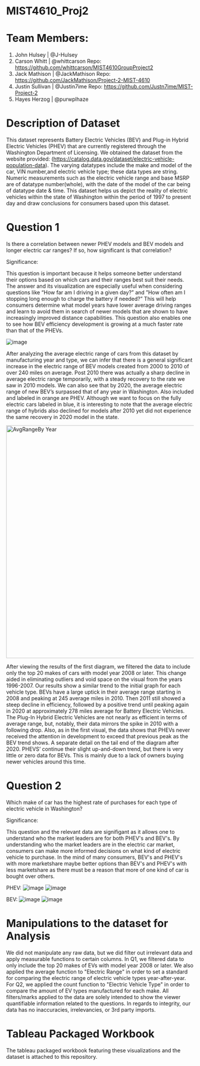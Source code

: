 # MIST4610_Proj2
# Team Members:
1. John Hulsey | @J-Hulsey
2. Carson Whitt | @whittcarson
   Repo: https://github.com/whittcarson/MIST4610GroupProject2
3. Jack Mathison | @JackMathison
   Repo: https://github.com/JackMathison/Project-2-MIST-4610
4. Justin Sullivan | @Justin7ime
   Repo: https://github.com/Justn7ime/MIST-Project-2
5. Hayes Herzog | @purwplhaze

# Description of Dataset
This dataset represents Battery Electric Vehicles (BEV) and Plug-in Hybrid Electric Vehicles (PHEV) that are currently registered through the Washington Department of Licensing. We obtained the dataset from the website provided: (https://catalog.data.gov/dataset/electric-vehicle-population-data). The varying datatypes include the make and model of the car, VIN number,and electric vehicle type; these data types are string. Numeric measurements such as the electric vehicle range and base MSRP are of datatype number(whole), with the date of the model of the car being of datatype date & time. This dataset helps us depict the reality of electric vehicles within the state of Washington within the period of 1997 to present day and draw conclusions for consumers based upon this dataset.

# Question 1
Is there a correlation between newer PHEV models and BEV models and longer electric car ranges? If so, how significant is that correlation?

Significance:

This question is important because it helps someone better understand their options based on which cars and their ranges best suit their needs. The answer and its visualization are especially useful when considering questions like “How far am I driving in a given day?” and ”How often am I stopping long enough to charge the battery if needed?” This will help consumers determine what model years have lower average driving ranges and learn to avoid them in search of newer models that are shown to have increasingly improved distance capabilities. This question also enables one to see how BEV efficiency development is growing at a much faster rate than that of the PHEVs.

![image](https://github.com/purwplhaze/MIST4610_Proj2/assets/148249080/b6eb4279-274d-4b25-be6a-23af5350f9f1)

After analyzing the average electric range of cars from this dataset by manufacturing year and type, we can infer that there is a general significant increase in the electric range of BEV models created from 2000 to 2010 of over 240 miles on average. Post 2010 there was actually a sharp decline in average electric range temporarily, with a steady recovery to the rate we saw in 2010 models. We can also see that by 2020, the average electric range of new BEV’s surpassed that of any year in Washington. Also included and labeled in orange are PHEV. Although we want to focus on the fully electric cars labeled in blue, it is interesting to note that the average electric range of hybrids also declined for models after 2010 yet did not experience the same recovery in 2020 model in the state.

<img width="624" alt="AvgRangeBy Year" src="https://github.com/whittcarson/MIST4610GroupProject2/assets/131502055/e523276f-b4bf-4d67-8a8a-17866cbaeadd">

After viewing the results of the first diagram, we filtered the data to include only the top 20 makes of cars with model year 2008 or later. This change aided in eliminating outliers and void space on the visual from the years 1996-2007. Our results show a similar trend to the initial graph for each vehicle type. BEVs have a large uptick in their average range starting in 2008 and peaking at 245 average miles in 2010. Then 2011 still showed a steep decline in efficiency, followed by a positive trend until peaking again in 2020 at approximately 278 miles average for Battery Electric Vehicles. The Plug-In Hybrid Electric Vehicles are not nearly as efficient in terms of average range, but, notably, their data mirrors the spike in 2010 with a following drop. Also, as in the first visual, the data shows that PHEVs never received the attention in development to exceed that previous peak as the BEV trend shows. A separate detail on the tail end of the diagram after 2020. PHEVS’ continue their slight up-and-down trend, but there is very little or zero data for BEVs. This is mainly due to a lack of owners buying newer vehicles around this time.

# Question 2
Which make of car has the highest rate of purchases for each type of electric vehicle in Washington?

Significance:

This question and the relevant data are signifigant as it allows one to understand who the market leaders are for both PHEV's and BEV's. By understanding who the market leaders are in the electric car market, consumers can make more informed decisions on what kind of electric vehicle to purchase. In the mind of many consumers, BEV's and PHEV's with more marketshare maybe better options than BEV's and PHEV's with less marketshare as there must be a reason that more of one kind of car is bought over others.

PHEV:
![image](https://github.com/purwplhaze/MIST4610_Proj2/assets/148249080/e9c351fa-af13-4e38-93a5-8f02e0251719)
![image](https://github.com/purwplhaze/MIST4610_Proj2/assets/148249080/41514104-c38b-4a16-a2b9-ee520f9e0b54)

BEV:
![image](https://github.com/purwplhaze/MIST4610_Proj2/assets/148249080/09bc91c9-92bd-4de9-97fb-e0d522722b29)
![image](https://github.com/purwplhaze/MIST4610_Proj2/assets/148249080/06e80934-4b5d-456f-9122-e88908a0b384)

# Manipulations to the dataset for Analysis
We did not manipulate any raw data, but we did filter out irrelevant data and apply measurable functions to certain columns. In Q1, we filtered data to only include the top 20 makes of EVs with model year 2008 or later. We also applied the average function to "Electric Range" in order to set a standard for comparing the electric range of electric vehicle types year-after-year. For Q2, we applied the count function to "Electric Vehicle Type" in order to compare the amount of EV types manufactured for each make. All filters/marks applied to the data are solely intended to show the viewer quantifiable information related to the questions. In regards to integrity, our data has no inaccuracies, irrelevancies, or 3rd party imports.

# Tableau Packaged Workbook
The tableau packaged workbook featuring these visualizations and the dataset is attached to this repository.
